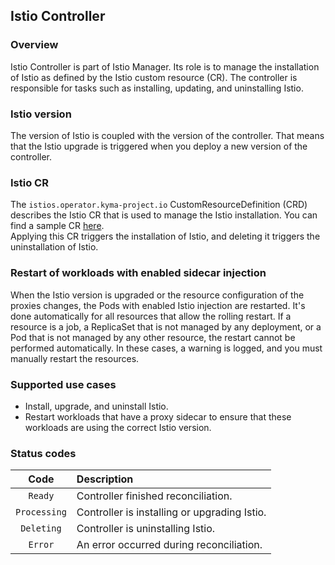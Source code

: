 ## Istio Controller

### Overview

Istio Controller is part of Istio Manager. Its role is to manage the installation of Istio as defined by the Istio custom resource (CR). The controller is responsible for tasks such as installing, updating, and uninstalling Istio.

### Istio version

The version of Istio is coupled with the version of the controller. That means that the Istio upgrade is triggered when you deploy a new version of the controller.

### Istio CR

The `istios.operator.kyma-project.io` CustomResourceDefinition (CRD) describes the Istio CR that is used to manage the Istio installation. You can find a sample CR [here](config/samples/operator_v1alpha1_istio.yaml).  
Applying this CR triggers the installation of Istio, and deleting it triggers the uninstallation of Istio.

### Restart of workloads with enabled sidecar injection

When the Istio version is upgraded or the resource configuration of the proxies changes, the Pods with enabled Istio injection are restarted.
It's done automatically for all resources that allow the rolling restart.
If a resource is a job, a ReplicaSet that is not managed by any deployment, or a Pod that is not managed by any other resource, the restart cannot be performed automatically. In these cases, a warning is logged, and you must manually restart the resources.

### Supported use cases

- Install, upgrade, and uninstall Istio.
- Restart workloads that have a proxy sidecar to ensure that these workloads are using the correct Istio version.

### Status codes

|   Code         | Description                                  |
|:--------------:|:---------------------------------------------|
|  `Ready`       | Controller finished reconciliation.          |
|  `Processing`  | Controller is installing or upgrading Istio. |
|  `Deleting`    | Controller is uninstalling Istio.            |
|  `Error`       | An error occurred during reconciliation.     |
